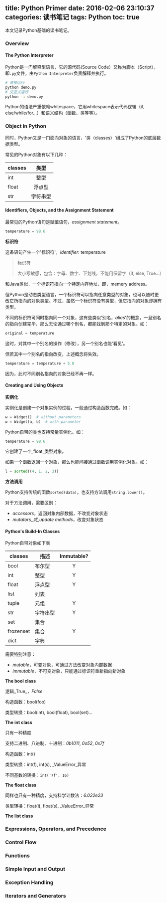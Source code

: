 title: Python Primer
date: 2016-02-06 23:10:37
categories: 读书笔记
tags: Python
toc: true
---

本文记录Python基础的读书笔记。

### Overview

#### The Python Interpreter

Python是一门解释型语言，它的源代码(Source Code）又称为脚本（Script），即`.py`文件，由`Python Interpreter`负责解释并执行。

``` bash
# 直接运行
python demo.py
# 交互式运行
python -i demo.py
```

Python的语法严重依赖whitespace，它用whitespace表示代码逻辑（if, else/while/for...）和语义结构（函数、类等等）。

### Object in Python

同时，Python又是一门面向对象的语言，'类（classes）'组成了Python的底层数据类型。

常见的Python对象有以下几种：

| classes | 类型      |
| ------- |:--------:|
| int     | 整型      |
| float   | 浮点型    |
| str     | 字符串型  |

#### Identifiers, Objects, and the Assignment Statement

最常见的Python语句是赋值语句，_assignment statement_。

```python
temperature = 98.6
```

__标识符__

这条语句产生一个'标识符'，_identifier_: temperature

> 标识符
> 
> 大小写敏感，包含：字母、数字、下划线，不能用保留字（if, else, True...）

和Java类似，一个标识符指向一个特定内存地址，即，memery address。

但Python是动态类型语言，一个标识符可以指向任意类型的对象，也可以随时更改它所指向的对象类型。不过，虽然一个标识符没有类型，但它指向的对象却拥有类型。

不同的标识符可同时指向同一个对象，这有些类似'别名，_alias_'的概念，一旦别名的指向创建完毕，那么无论通过哪个别名，都能找到那个特定的对象。如：

```python
original = temperature
```

这时，对其中一个别名的操作（修改），另一个别名也能'看见'。

但若其中一个别名的指向改变，上述概念将失效。

```python
temperature = temperature + 5.0
```

因为，此时不同别名指向的对象已经不再一样。

#### Creating and Using Objects

__实例化__

实例化是创建一个对象实例的过程，一般通过构造函数完成。如：

```python
w = Widget()  # without parameters
w = Widget(a, b)  # with parameter
```

Python自带的类也支持常量实例化。如：

```python
temperature = 98.6
```

它创建了一个_float_类型对象。

如果一个函数返回一个对象，那么也能间接通过函数调用实例化对象。如：

```python
l = sorted((4, 1, 2, 3))
```

__方法调用__

Python支持传统的函数`sorted(data)`，也支持方法调用`string.lower()`。

对于方法调用，需要区别：

* _accessors_，返回对象内部数据，不改变对象状态
* _mutators_或_update methods_，改变对象状态

#### Python's Build-In Classes

Python自带对象如下表

| classes | 描述      | Immutable? |
| ------- | -------- |:-----------:|
| bool    | 布尔型    | Y |
| int     | 整型      | Y |
| float   | 浮点型    | Y |
| list    | 列表      |   |
| tuple   | 元组      | Y |
| str     | 字符串型  | Y |
| set     | 集合      |   |
| frozenset | 集合    | Y |
| dict    | 字典      |   |

需要特别注意：

* _mutable_，可变对象，可通过方法改变对象内部数据
* _immutable_，不可变对象，只能通过标识符重新指向新对象

__The bool class__

逻辑_True_，_False_

构造函数：bool(foo)

类型转换：bool(int), bool(float), bool(set)...

__The int class__

只有一种精度

支持二进制、八进制、十进制：_0b1011_, _0o52_, _0x7f_

构造函数：int()

类型转换：int(f), int(s), _ValueError_异常

不同基数的转换：`int('7f', 16)`

__The float class__

同样也只有一种精度，支持科学计数法：_6.022e23_

类型转换：float(i), float(s), _ValueError_异常

__The list class__



### Expressions, Operators, and Precedence



### Control Flow

### Functions

### Simple Input and Output

### Exception Handling

### Iterators and Generators